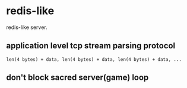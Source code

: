 # redis-like

redis-like server.

## application level tcp stream parsing protocol

```text
len(4 bytes) + data, len(4 bytes) + data, len(4 bytes) + data, ...
```

## don't block sacred server(game) loop

